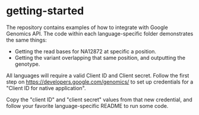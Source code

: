 getting-started
===============

The repository contains examples of how to integrate with Google Genomics API. The code within each language-specific folder demonstrates the same things:
* Getting the read bases for NA12872 at specific a position.
* Getting the variant overlapping that same position, and outputting the genotype.

All languages will require a valid Client ID and Client secret. Follow the first step on https://developers.google.com/genomics/ to set up credentials for a "Client ID for native application".

Copy the "client ID" and "client secret" values from that new credential, and follow your favorite language-specific README to run some code.

